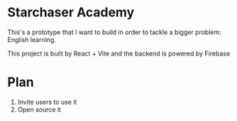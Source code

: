# Starchaser Academy

This's a prototype that I want to build in order to tackle a bigger problem: English learning.

This project is built by React + Vite and the backend is powered by Firebase

# Plan

1. Invite users to use it
2. Open source it
